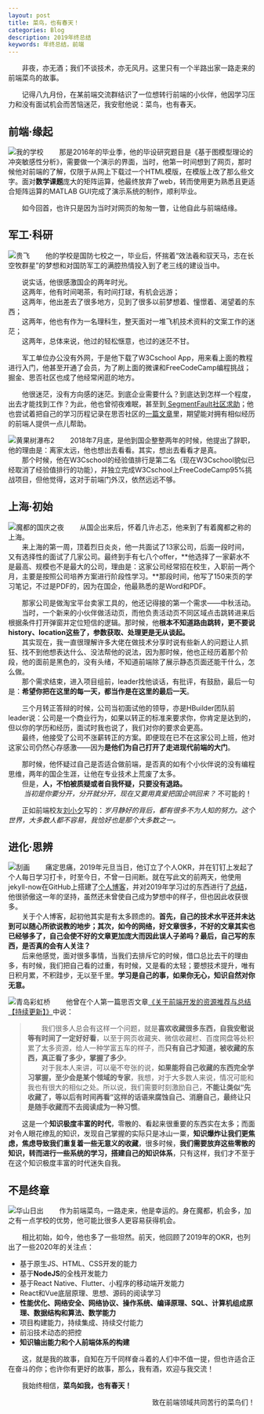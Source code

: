 ```yaml
---
layout: post
title: 菜鸟，也有春天！
categories: Blog
description: 2019年终总结
keywords: 年终总结，前端
---
```


&emsp;&emsp;非夜，亦无酒；我们不谈技术，亦无风月。这里只有一个半路出家一路走来的前端菜鸟的故事。

&emsp;&emsp;记得八九月份，在某前端交流群结识了一位想转行前端的小伙伴，他因学习压力和没有面试机会而苦恼迷茫，我安慰他说：菜鸟，也有春天。

## 前端·缘起

![我的学校](https://github.com/king-hcj/introduce/blob/master/images/myschool1.jpeg?raw=true)
&emsp;&emsp;那是2016年的毕业季，他的毕设研究题目是《基于图模型理论的冲突敏感性分析》，需要做一个演示的界面，当时，他第一时间想到了网页，那时候他对前端的了解，仅限于从网上下载过一个HTML模版，在模版上改了那么些文字。面对**数学课题**庞大的矩阵运算，他最终放弃了web，转而使用更为熟悉且更适合矩阵运算的MATLAB GUI完成了演示系统的制作，顺利毕业。

&emsp;&emsp;如今回首，也许只是因为当时对网页的匆匆一瞥，让他自此与前端结缘。

## 军工·科研

![贵飞](https://github.com/king-hcj/introduce/blob/master/images/guifei.jpeg?raw=true)
&emsp;&emsp;他的学校是国防七校之一，毕业后，怀揣着“效法羲和驭天马，志在长空牧群星”的梦想和对国防军工的满腔热情投入到了老三线的建设当中。

&emsp;&emsp;说实话，他很感激国企的两年时光。   
&emsp;&emsp;这两年，他有时间喝茶，有时间打球，有机会远游；  
&emsp;&emsp;这两年，他出差去了很多地方，见到了很多以前梦想着、憧憬着、渴望着的东西；    
&emsp;&emsp;这两年，他也有作为一名理科生，整天面对一堆飞机技术资料的文案工作的迷茫；   
&emsp;&emsp;这两年，总体来说，他过的轻松惬意，也过的迷茫不甘。

&emsp;&emsp;军工单位办公没有外网，于是他下载了W3Cschool App，用来看上面的教程进行入门，他甚至开通了会员，为了刷上面的微课和FreeCodeCamp编程挑战；掘金、思否社区也成了他经常闲逛的地方。

&emsp;&emsp;他很迷茫，没有方向感的迷茫。到底企业需要什么？到底达到怎样一个程度，出去才能找到工作？为此，他也曾彻夜难眠，甚至到[
SegmentFault社区求助](https://segmentfault.com/q/1010000014946491)；他也尝试着把自己的学习历程记录在思否社区的[一篇文章](https://segmentfault.com/a/1190000015048814)里，期望能对拥有相似经历的前端人提供一点儿帮助。

![黄果树瀑布2](https://github.com/king-hcj/introduce/blob/master/images/huangguoshu2.jpeg?raw=true)
&emsp;&emsp;2018年7月底，是他到国企整整两年的时候，他提出了辞职，他的理由是：离家太远，他也想出去看看。其实，想出去看看才是真。   
&emsp;&emsp;那个时候，他在W3Cschool的经验值排行是第二名（现在W3Cschool貌似已经取消了经验值排行的功能），并独立完成W3Cschool上FreeCodeCamp95%挑战项目，但他觉得，这对于前端门外汉，依然远远不够。

## 上海·初始

![魔都的国庆之夜](https://github.com/king-hcj/introduce/blob/master/images/modu.jpeg?raw=true)
&emsp;&emsp;从国企出来后，怀着几许忐忑，他来到了有着魔都之称的上海。   
&emsp;&emsp;来上海的第一周，顶着烈日炎炎，他一共面试了13家公司，后面一段时间，又有选择性的面试了几家公司。最终到手有七八个offer，**他选择了一家薪水不是最高、规模也不是最大的公司，理由是：这家公司经常招在校生，入职前一两个月，主要是按照公司培养方案进行阶段性学习。**那段时间，他写了150来页的学习笔记，不过是PDF的，因为在国企，他最熟悉的是Word和PDF。

&emsp;&emsp;那家公司是做淘宝平台卖家工具的，他还记得接的第一个需求——中秋活动。   
&emsp;&emsp;当时，一个新来的小伙伴做活动页，而他负责活动页不同区域点击跳转进来后根据条件打开弹窗并定位短信的逻辑。那时候，他**根本不知道路由跳转，更不要说history、location这些了，参数获取、处理更是无从谈起。**   
&emsp;&emsp;其实现在，我一直很理解许多大佬在做技术分享时说有些新人的问题让人抓狂、找不到他想表达什么、没法帮他的说法，因为那时候，他也正经历着那个阶段，他的面前是黑色的，没有头绪，不知道前端除了展示静态页面还能干什么，怎么做。   
&emsp;&emsp;那个需求结束，进入项目组前，leader找他谈话，有批评，有鼓励，最后一句是：**希望你把在这里的每一天，都当作是在这里的最后一天**。

&emsp;&emsp;三个月转正答辩的时候，公司当初面试他的领导，亦是HBuilder团队前leader说：公司是一个商业行为，如果以转正的标准来要求你，你肯定是达到的，但以你的学历和经历，面试时我也说了，我们对你的要求会更高。   
&emsp;&emsp;最终，他接受了公司不涨薪转正的方案。即便现在已不在这家公司上班，他对这家公司仍然心存感激——因为**是他们为自己打开了走进现代前端的大门**。   

&emsp;&emsp;那时候，他怀疑过自己是否适合做前端，是否真的如有个小伙伴说的没有编程思维，两年的国企生涯，让他在专业技术上荒废了太多。   
&emsp;&emsp;但是，**人，不怕被质疑或者自我怀疑，只要没有退路。**   
&emsp;&emsp; *当初是你要分开，分开就分开，现在又要用真爱把国企哄回来？* 不可能的！   

&emsp;&emsp;正如前端校友[刘小夕](https://segmentfault.com/a/1190000021390351)写的：*岁月静好的背后，都有很多不为人知的努力。这个世界，大多数人都不容易，我恰好也是那个大多数之一。*

## 进化·思辨

![刮画](https://github.com/king-hcj/introduce/blob/master/images/shanghaiguahua.jpeg?raw=true)
&emsp;&emsp;痛定思痛，2019年元旦当日，他订立了个人OKR，并在钉钉上发起了个人每日学习打卡，时至今日，不曾一日间断。就在写此文的前两天，他使用jekyll-now在GitHub上搭建了[个人博客](https://king-hcj.github.io)，并对2019年学习过的东西进行了[总结](https://king-hcj.github.io/2019/12/22/front-end-engineer/)，他很骄傲这一年的坚持，虽然还未曾使自己成为梦想中的样子，但也因此收获很多。   
&emsp;&emsp;关于个人博客，起初他其实是有太多顾虑的。**首先，自己的技术水平还并未达到可以随心所欲说教的地步；其次，如今的网络，好文章很多，不好的文章其实也已经够多了，自己会使不好的文章更加庞大而因此误人子弟吗？最后，自己写的东西，是否真的会有人关注？**   
&emsp;&emsp;后来他感觉，面对很多事情，当我们去排斥它的时候，借口总比去干的理由多，有时候，我们把自己看的过重，有时候，又是看的太轻；要想技术提升，唯有日积月累，不积跬步，无以至千里。**学习是自己的事，如果你无心，知识自然对你无意。**   

![青岛彩虹桥](https://github.com/king-hcj/introduce/blob/master/images/qingdao.jpeg?raw=true)
&emsp;&emsp;他曾在个人第一篇思否文章[《关于前端开发的资源推荐与总结【持续更新】》](https://segmentfault.com/a/1190000015048814)中说：
>&emsp;&emsp;我们很多人总会有这样一个问题，就是**喜欢收藏很多东西，自我安慰说等有时间了一定好好看**，以至于网页收藏夹、微信收藏栏、百度网盘等处积累了太多资源，给人一种学富五车的样子，而**只有自己才知道，被收藏的东西，真正看了多少，掌握了多少**。   
&emsp;&emsp;对于我本人来讲，可以毫不夸张的说，**如果能将自己收藏的东西完全学习掌握，至少会是某个领域的专家**，我想，对于大多数人来说，情况可能和我也有很大的相似之处。所以说，我们需要时刻激励自己，**不能让类似“先收藏了，等以后有时间再看”这样的话语来腐蚀自己、消磨自己，最终让只是随手收藏而不去阅读成为一种习惯**。

&emsp;&emsp;这是一个**知识极度丰富的时代**，零散的、看起来很重要的东西实在太多；而面对令人眼花缭乱的知识，发现自己掌握的实际只是冰山一粟，**知识爆炸让我们更焦虑，焦虑导致我们重复着一些无意义的收藏**，很多时候，**我们需要放弃这些零散的知识，转而进行一些系统的学习，搭建自己的知识体系**，只有这样，我们才不至于在这个知识极度丰富的时代迷失自我。

## 不是终章

![华山日出](https://github.com/king-hcj/introduce/blob/master/images/huashan111.jpeg?raw=true)
&emsp;&emsp;作为前端菜鸟，一路走来，他是幸运的。身在魔都，机会多，加之有一点学校的优势，他可能比很多人更容易获得机会。

&emsp;&emsp;相比初始，如今，他也多了一些坦然。前天，他回顾了2019年的OKR，也列出了一些2020年的关注点：
   - 基于原生JS、HTML、CSS开发的能力
   - 基于**NodeJS**的全栈开发能力
   - 基于React Native、Flutter、小程序的移动端开发能力
   - React和Vue底层原理、思想、源码的阅读学习
   - **性能优化、网络安全、网络协议、操作系统、编译原理、SQL、计算机组成原理、数据结构和算法、数学能力**
   - 项目构建能力，持续集成、持续交付能力
   - 前沿技术动态的把控
   - **知识输出能力和个人前端体系的构建**

&emsp;&emsp;这，就是我的故事，自知在万千同样奋斗着的人们中不值一提，但也许适合正在奋斗的你；也许你有更好的故事，那么，我有酒，欢迎与我交流！   

&emsp;&emsp;我始终相信，**菜鸟如我，也有春天！**
<p align="right">致在前端领域共同苦行的菜鸟们！</p>

